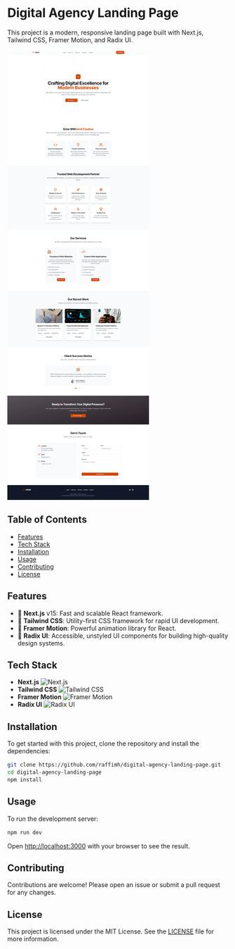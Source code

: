 # Digital Agency Landing Page

This project is a modern, responsive landing page built with Next.js, Tailwind CSS, Framer Motion, and Radix UI.

![Landing Page](https://raw.githubusercontent.com/raffimh/digital-agency-landing-page/master/public/assets/landing-page.png)

## Table of Contents

- [Features](#features)
- [Tech Stack](#tech-stack)
- [Installation](#installation)
- [Usage](#usage)
- [Contributing](#contributing)
- [License](#license)

## Features

- 🚀 **Next.js** v15: Fast and scalable React framework.
- 🎨 **Tailwind CSS**: Utility-first CSS framework for rapid UI development.
- 🎥 **Framer Motion**: Powerful animation library for React.
- 🧩 **Radix UI**: Accessible, unstyled UI components for building high-quality design systems.

## Tech Stack

- **Next.js** ![Next.js](https://img.shields.io/badge/Next.js-000000?style=flat&logo=nextdotjs&logoColor=white)
- **Tailwind CSS** ![Tailwind CSS](https://img.shields.io/badge/Tailwind_CSS-38B2AC?style=flat&logo=tailwind-css&logoColor=white)
- **Framer Motion** ![Framer Motion](https://img.shields.io/badge/Framer_Motion-0055FF?style=flat&logo=framer&logoColor=white)
- **Radix UI** ![Radix UI](https://img.shields.io/badge/Radix_UI-000000?style=flat&logo=radix-ui&logoColor=white)

## Installation

To get started with this project, clone the repository and install the dependencies:

```bash
git clone https://github.com/raffimh/digital-agency-landing-page.git
cd digital-agency-landing-page
npm install
```

## Usage

To run the development server:

```bash
npm run dev
```

Open [http://localhost:3000](http://localhost:3000) with your browser to see the result.

## Contributing

Contributions are welcome! Please open an issue or submit a pull request for any changes.

## License

This project is licensed under the MIT License. See the [LICENSE](LICENSE) file for more information.
